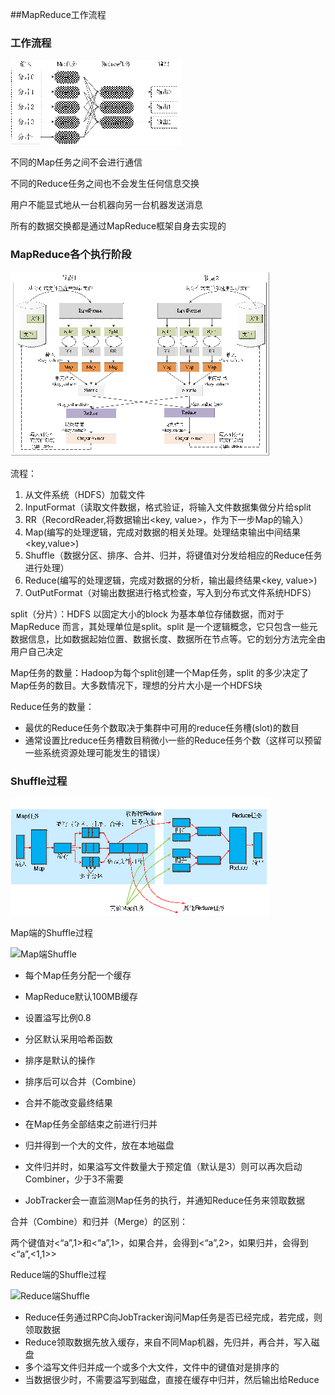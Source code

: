 ##MapReduce工作流程

### 工作流程

![MapReduce工作流程](https://raw.githubusercontent.com/bdkwl/big_data_note/master/MapReduce/MapReduce%E5%B7%A5%E4%BD%9C%E6%B5%81%E7%A8%8B.png)

不同的Map任务之间不会进行通信

不同的Reduce任务之间也不会发生任何信息交换

用户不能显式地从一台机器向另一台机器发送消息

所有的数据交换都是通过MapReduce框架自身去实现的

### MapReduce各个执行阶段
![MapReduce各个执行阶段](https://raw.githubusercontent.com/bdkwl/big_data_note/master/MapReduce/MapReduce%E5%90%84%E4%B8%AA%E6%89%A7%E8%A1%8C%E9%98%B6%E6%AE%B5.png)

流程：

1.  从文件系统（HDFS）加载文件
2.  InputFormat（读取文件数据，格式验证，将输入文件数据集做分片给split
3. RR（RecordReader,将数据输出<key, value>，作为下一步Map的输入）
4. Map(编写的处理逻辑，完成对数据的相关处理。处理结束输出中间结果<key,value>) 
5. Shuffle（数据分区、排序、合并、归并，将键值对分发给相应的Reduce任务进行处理）
6. Reduce(编写的处理逻辑，完成对数据的分析，输出最终结果<key, value>) 
7. OutPutFormat（对输出数据进行格式检查，写入到分布式文件系统HDFS） 

split（分片）：HDFS 以固定大小的block 为基本单位存储数据，而对于MapReduce 而言，其处理单位是split。split 是一个逻辑概念，它只包含一些元数据信息，比如数据起始位置、数据长度、数据所在节点等。它的划分方法完全由用户自己决定

Map任务的数量：Hadoop为每个split创建一个Map任务，split 的多少决定了Map任务的数目。大多数情况下，理想的分片大小是一个HDFS块

Reduce任务的数量：

- 最优的Reduce任务个数取决于集群中可用的reduce任务槽(slot)的数目
- 通常设置比reduce任务槽数目稍微小一些的Reduce任务个数（这样可以预留一些系统资源处理可能发生的错误）

### Shuffle过程

![Shuffle过程](https://raw.githubusercontent.com/bdkwl/big_data_note/master/MapReduce/Shuffle%E8%BF%87%E7%A8%8B.png)

Map端的Shuffle过程

![Map端Shuffle](https://raw.githubusercontent.com/bdkwl/big_data_note/master/MapReduce/Map%E7%AB%AFShuffle.png)

- 每个Map任务分配一个缓存
- MapReduce默认100MB缓存

- 设置溢写比例0.8
- 分区默认采用哈希函数
- 排序是默认的操作
- 排序后可以合并（Combine）
- 合并不能改变最终结果

- 在Map任务全部结束之前进行归并
- 归并得到一个大的文件，放在本地磁盘
- 文件归并时，如果溢写文件数量大于预定值（默认是3）则可以再次启动Combiner，少于3不需要
- JobTracker会一直监测Map任务的执行，并通知Reduce任务来领取数据

合并（Combine）和归并（Merge）的区别：

两个键值对<“a”,1>和<“a”,1>，如果合并，会得到<“a”,2>，如果归并，会得到<“a”,<1,1>>

Reduce端的Shuffle过程

![Reduce端Shuffle](https://raw.githubusercontent.com/bdkwl/big_data_note/master/MapReduce/Reduce%E7%AB%AFShuffle.png)

- Reduce任务通过RPC向JobTracker询问Map任务是否已经完成，若完成，则领取数据
- Reduce领取数据先放入缓存，来自不同Map机器，先归并，再合并，写入磁盘
- 多个溢写文件归并成一个或多个大文件，文件中的键值对是排序的
- 当数据很少时，不需要溢写到磁盘，直接在缓存中归并，然后输出给Reduce